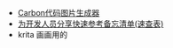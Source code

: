 - [Carbon代码图片生成器](https://carbon.now.sh/)
- [ 为开发人员分享快速参考备忘清单(速查表)](https://github.com/jaywcjlove/reference)
- krita 画画用的